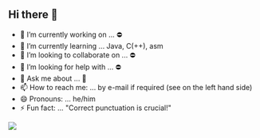 ## Hi there 👋

- 🔭 I’m currently working on      ... ⛔
- 🌱 I’m currently learning        ... Java, C(++), asm
- 👯 I’m looking to collaborate on ... ⛔
- 🤔 I’m looking for help with     ... ⛔
- 💬 Ask me about                  ... 🤔
- 📫 How to reach me:              ... by e-mail if required (see on the left hand side)
- 😄 Pronouns:                     ... he/him
- ⚡ Fun fact:                     ... "Correct punctuation is crucial!"

![](https://komarev.com/ghpvc/?username=tgrothe)

<!--
**tgrothe/tgrothe** is a ✨ _special_ ✨ repository because its `README.md` (this file) appears on your GitHub profile.

Here are some ideas to get you started:

- 🔭 I’m currently working on ...
- 🌱 I’m currently learning ...
- 👯 I’m looking to collaborate on ...
- 🤔 I’m looking for help with ...
- 💬 Ask me about ...
- 📫 How to reach me: ...
- 😄 Pronouns: ...
- ⚡ Fun fact: ...
-->
